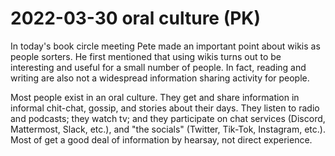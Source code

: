 # 2022-03-30 oral culture (PK)

In today's book circle meeting Pete made an important point about wikis as people sorters. He first mentioned that using wikis turns out to be interesting and useful for a small number of people. In fact, reading and writing are also not a widespread information sharing activity for people.

Most people exist in an oral culture. They get and share information in informal chit-chat, gossip, and stories about their days. They listen to radio and podcasts; they watch tv; and they participate on chat services (Discord, Mattermost, Slack, etc.), and "the socials" (Twitter, Tik-Tok, Instagram, etc.). Most of get a good deal of information by hearsay, not direct experience.


